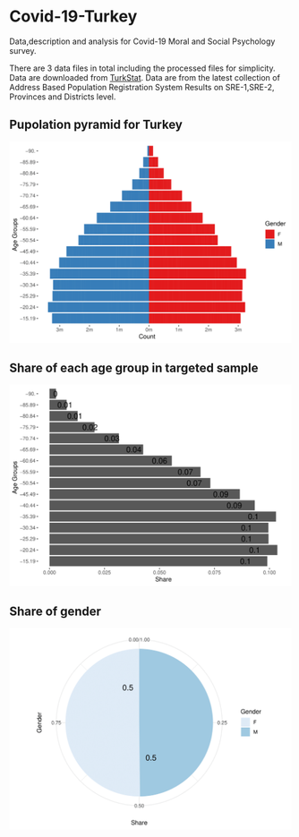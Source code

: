 # Covid-19-Turkey
Data,description and analysis for Covid-19 Moral and Social Psychology survey.  

There are 3 data files in total including the processed files for simplicity. Data are downloaded from [TurkStat](https://biruni.tuik.gov.tr/medas/?kn=95&locale=en). Data are from the latest collection of Address Based Population Registration System Results on SRE-1,SRE-2, Provinces and Districts level.

## Pupolation pyramid for Turkey

![Population Pyramid](/Covid-19/pyramid_age-1.png)


## Share of each age group in targeted sample

![Share of age groups](/Covid-19/shares-1.png)


## Share of gender

![Share of gender](/Covid-19/pie_gender-1.png)
